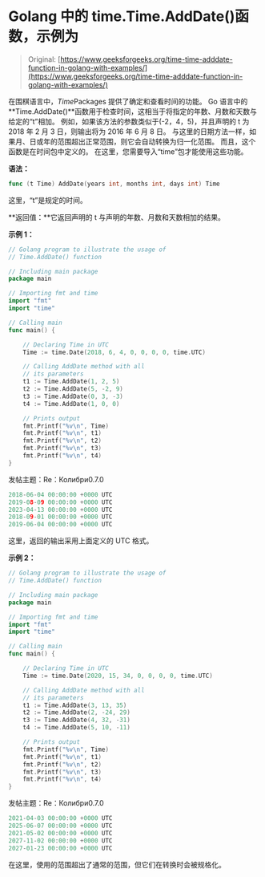 # Golang 中的 time.Time.AddDate()函数，示例为

> Original: [https://www.geeksforgeeks.org/time-time-adddate-function-in-golang-with-examples/](https://www.geeksforgeeks.org/time-time-adddate-function-in-golang-with-examples/)

在围棋语言中，*Time*Packages 提供了确定和查看时间的功能。 Go 语言中的**Time.AddDate()**函数用于检查时间，这相当于将指定的年数、月数和天数与给定的“t”相加。
例如，如果该方法的参数类似于(-2，4，5)，并且声明的 t 为 2018 年 2 月 3 日，则输出将为 2016 年 6 月 8 日。 与这里的日期方法一样，如果月、日或年的范围超出正常范围，则它会自动转换为归一化范围。 而且，这个函数是在时间包中定义的。 在这里，您需要导入“time”包才能使用这些功能。

**语法：**

```go
func (t Time) AddDate(years int, months int, days int) Time

```

这里，“t”是规定的时间。

**返回值：**它返回声明的 t 与声明的年数、月数和天数相加的结果。

**示例 1：**

```go
// Golang program to illustrate the usage of
// Time.AddDate() function

// Including main package
package main

// Importing fmt and time
import "fmt"
import "time"

// Calling main
func main() {

    // Declaring Time in UTC
    Time := time.Date(2018, 6, 4, 0, 0, 0, 0, time.UTC)

    // Calling AddDate method with all
    // its parameters
    t1 := Time.AddDate(1, 2, 5)
    t2 := Time.AddDate(5, -2, 9)
    t3 := Time.AddDate(0, 3, -3)
    t4 := Time.AddDate(1, 0, 0)

    // Prints output
    fmt.Printf("%v\n", Time)
    fmt.Printf("%v\n", t1)
    fmt.Printf("%v\n", t2)
    fmt.Printf("%v\n", t3)
    fmt.Printf("%v\n", t4)
}
```

发帖主题：Re：Колибри0.7.0

```go
2018-06-04 00:00:00 +0000 UTC
2019-08-09 00:00:00 +0000 UTC
2023-04-13 00:00:00 +0000 UTC
2018-09-01 00:00:00 +0000 UTC
2019-06-04 00:00:00 +0000 UTC

```

这里，返回的输出采用上面定义的 UTC 格式。

**示例 2：**

```go
// Golang program to illustrate the usage of
// Time.AddDate() function

// Including main package
package main

// Importing fmt and time
import "fmt"
import "time"

// Calling main
func main() {

    // Declaring Time in UTC
    Time := time.Date(2020, 15, 34, 0, 0, 0, 0, time.UTC)

    // Calling AddDate method with all
    // its parameters
    t1 := Time.AddDate(3, 13, 35)
    t2 := Time.AddDate(2, -24, 29)
    t3 := Time.AddDate(4, 32, -31)
    t4 := Time.AddDate(5, 10, -11)

    // Prints output
    fmt.Printf("%v\n", Time)
    fmt.Printf("%v\n", t1)
    fmt.Printf("%v\n", t2)
    fmt.Printf("%v\n", t3)
    fmt.Printf("%v\n", t4)
}
```

发帖主题：Re：Колибри0.7.0

```go
2021-04-03 00:00:00 +0000 UTC
2025-06-07 00:00:00 +0000 UTC
2021-05-02 00:00:00 +0000 UTC
2027-11-02 00:00:00 +0000 UTC
2027-01-23 00:00:00 +0000 UTC

```

在这里，使用的范围超出了通常的范围，但它们在转换时会被规格化。